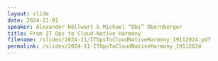 ```yaml
---
layout: slide
date: 2024-11-01
speaker: Alexander Höllwart & Michael “Obi” Obernberger
title: From IT Ops to Cloud-Native Harmony
filename: /slides/2024-11/ITOpsToCloudNativeHarmony_19112024.pdf
permalink: /slides/2024-11-ITOpsToCloudNativeHarmony_19112024
---
```

